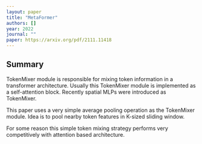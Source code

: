 ```yaml
---
layout: paper
title: "MetaFormer"
authors: []
year: 2022
journal: ""
paper: https://arxiv.org/pdf/2111.11418
---
```


## Summary

TokenMixer module is responsible for mixing token information in a transformer architecture. Usually this TokenMixer module is implemented as a self-attention block. Recently spatial MLPs were introduced as TokenMixer.

This paper uses a very simple average pooling operation as the TokenMixer module. Idea is to pool nearby token features in K-sized sliding window.

For some reason this simple token mixing strategy performs very competitively with attention based architecture. 